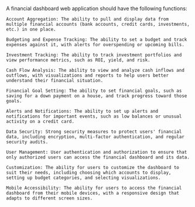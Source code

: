 A financial dashboard web application should have the following functions:

    Account Aggregation: The ability to pull and display data from multiple financial accounts (bank accounts, credit cards, investments, etc.) in one place.

    Budgeting and Expense Tracking: The ability to set a budget and track expenses against it, with alerts for overspending or upcoming bills.

    Investment Tracking: The ability to track investment portfolios and view performance metrics, such as ROI, yield, and risk.

    Cash Flow Analysis: The ability to view and analyze cash inflows and outflows, with visualizations and reports to help users better understand their financial situation.

    Financial Goal Setting: The ability to set financial goals, such as saving for a down payment on a house, and track progress toward those goals.

    Alerts and Notifications: The ability to set up alerts and notifications for important events, such as low balances or unusual activity on a credit card.

    Data Security: Strong security measures to protect users' financial data, including encryption, multi-factor authentication, and regular security audits.

    User Management: User authentication and authorization to ensure that only authorized users can access the financial dashboard and its data.

    Customization: The ability for users to customize the dashboard to suit their needs, including choosing which accounts to display, setting up budget categories, and selecting visualizations.

    Mobile Accessibility: The ability for users to access the financial dashboard from their mobile devices, with a responsive design that adapts to different screen sizes.
